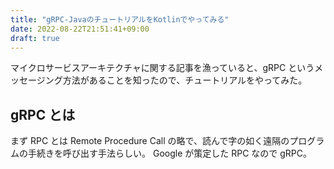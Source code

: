 ```yaml
---
title: "gRPC-JavaのチュートリアルをKotlinでやってみる"
date: 2022-08-22T21:51:41+09:00
draft: true
---
```


マイクロサービスアーキテクチャに関する記事を漁っていると、gRPC というメッセージング方法があることを知ったので、チュートリアルをやってみた。

## gRPC とは

まず RPC とは Remote Procedure Call の略で、読んで字の如く遠隔のプログラムの手続きを呼び出す手法らしい。
Google が策定した RPC なので gRPC。
